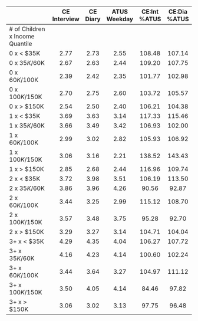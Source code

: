 
|                      | CE<br>Interview |  CE<br>Diary | ATUS<br>Weekday | CE:Int<br>%ATUS | CE:Dia<br>%ATUS |
| -------------------- | :----------: | :----------: | :----------: | :----------: | :----------: |
| # of Children x Income Quantile |              |              |              |              |              |
| 0 x     < $35K       |         2.77 |         2.73 |         2.55 |       108.48 |       107.14 |
| 0 x  $35K/$60K       |         2.67 |         2.63 |         2.44 |       109.20 |       107.75 |
| 0 x  $60K/$100K      |         2.39 |         2.42 |         2.35 |       101.77 |       102.98 |
| 0 x $100K/$150K      |         2.70 |         2.75 |         2.60 |       103.72 |       105.57 |
| 0 x     > $150K      |         2.54 |         2.50 |         2.40 |       106.21 |       104.38 |
| 1 x     < $35K       |         3.69 |         3.63 |         3.14 |       117.33 |       115.46 |
| 1 x  $35K/$60K       |         3.66 |         3.49 |         3.42 |       106.93 |       102.00 |
| 1 x  $60K/$100K      |         2.99 |         3.02 |         2.82 |       105.93 |       106.92 |
| 1 x $100K/$150K      |         3.06 |         3.16 |         2.21 |       138.52 |       143.43 |
| 1 x     > $150K      |         2.85 |         2.68 |         2.44 |       116.96 |       109.74 |
| 2 x     < $35K       |         3.72 |         3.98 |         3.51 |       106.19 |       113.50 |
| 2 x  $35K/$60K       |         3.86 |         3.96 |         4.26 |        90.56 |        92.87 |
| 2 x  $60K/$100K      |         3.44 |         3.25 |         2.99 |       115.12 |       108.70 |
| 2 x $100K/$150K      |         3.57 |         3.48 |         3.75 |        95.28 |        92.70 |
| 2 x     > $150K      |         3.29 |         3.27 |         3.14 |       104.71 |       104.04 |
| 3+ x     < $35K      |         4.29 |         4.35 |         4.04 |       106.27 |       107.72 |
| 3+ x  $35K/$60K      |         4.16 |         4.23 |         4.14 |       100.60 |       102.24 |
| 3+ x  $60K/$100K     |         3.44 |         3.64 |         3.27 |       104.97 |       111.12 |
| 3+ x $100K/$150K     |         3.50 |         4.05 |         4.14 |        84.46 |        97.82 |
| 3+ x     > $150K     |         3.06 |         3.02 |         3.13 |        97.75 |        96.48 |

